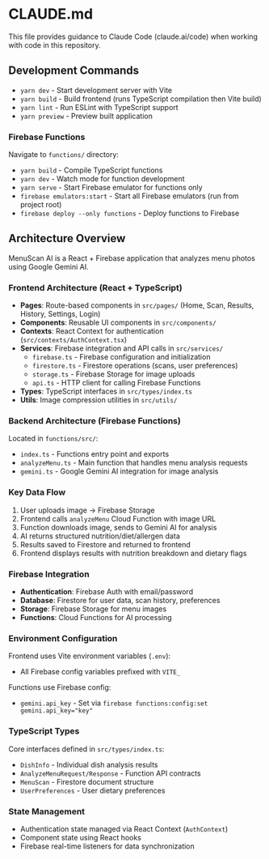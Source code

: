 # CLAUDE.md

This file provides guidance to Claude Code (claude.ai/code) when working with code in this repository.

## Development Commands

- `yarn dev` - Start development server with Vite
- `yarn build` - Build frontend (runs TypeScript compilation then Vite build)
- `yarn lint` - Run ESLint with TypeScript support
- `yarn preview` - Preview built application

### Firebase Functions

Navigate to `functions/` directory:
- `yarn build` - Compile TypeScript functions
- `yarn dev` - Watch mode for function development
- `yarn serve` - Start Firebase emulator for functions only
- `firebase emulators:start` - Start all Firebase emulators (run from project root)
- `firebase deploy --only functions` - Deploy functions to Firebase

## Architecture Overview

MenuScan AI is a React + Firebase application that analyzes menu photos using Google Gemini AI.

### Frontend Architecture (React + TypeScript)

- **Pages**: Route-based components in `src/pages/` (Home, Scan, Results, History, Settings, Login)
- **Components**: Reusable UI components in `src/components/`
- **Contexts**: React Context for authentication (`src/contexts/AuthContext.tsx`)
- **Services**: Firebase integration and API calls in `src/services/`
  - `firebase.ts` - Firebase configuration and initialization
  - `firestore.ts` - Firestore operations (scans, user preferences)
  - `storage.ts` - Firebase Storage for image uploads
  - `api.ts` - HTTP client for calling Firebase Functions
- **Types**: TypeScript interfaces in `src/types/index.ts`
- **Utils**: Image compression utilities in `src/utils/`

### Backend Architecture (Firebase Functions)

Located in `functions/src/`:
- `index.ts` - Functions entry point and exports
- `analyzeMenu.ts` - Main function that handles menu analysis requests
- `gemini.ts` - Google Gemini AI integration for image analysis

### Key Data Flow

1. User uploads image → Firebase Storage
2. Frontend calls `analyzeMenu` Cloud Function with image URL
3. Function downloads image, sends to Gemini AI for analysis
4. AI returns structured nutrition/diet/allergen data
5. Results saved to Firestore and returned to frontend
6. Frontend displays results with nutrition breakdown and dietary flags

### Firebase Integration

- **Authentication**: Firebase Auth with email/password
- **Database**: Firestore for user data, scan history, preferences
- **Storage**: Firebase Storage for menu images
- **Functions**: Cloud Functions for AI processing

### Environment Configuration

Frontend uses Vite environment variables (`.env`):
- All Firebase config variables prefixed with `VITE_`

Functions use Firebase config:
- `gemini.api_key` - Set via `firebase functions:config:set gemini.api_key="key"`

### TypeScript Types

Core interfaces defined in `src/types/index.ts`:
- `DishInfo` - Individual dish analysis results
- `AnalyzeMenuRequest/Response` - Function API contracts
- `MenuScan` - Firestore document structure
- `UserPreferences` - User dietary preferences

### State Management

- Authentication state managed via React Context (`AuthContext`)
- Component state using React hooks
- Firebase real-time listeners for data synchronization